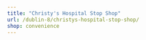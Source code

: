 ```yaml
---
title: "Christy's Hospital Stop Shop"
url: /dublin-8/christys-hospital-stop-shop/
shop: convenience
---
```


